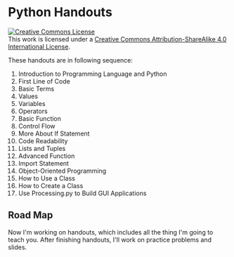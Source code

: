 # Python Handouts

<a rel="license" href="http://creativecommons.org/licenses/by-sa/4.0/"><img alt="Creative Commons License" style="border-width:0" src="https://i.creativecommons.org/l/by-sa/4.0/88x31.png" /></a><br />This work is licensed under a <a rel="license" href="http://creativecommons.org/licenses/by-sa/4.0/">Creative Commons Attribution-ShareAlike 4.0 International License</a>.

These handouts are in following sequence:

1. Introduction to Programming Language and Python
2. First Line of Code
3. Basic Terms
4. Values
5. Variables
6. Operators
7. Basic Function
8. Control Flow
9. More About If Statement
10. Code Readability
11. Lists and Tuples
12. Advanced Function
13. Import Statement
14. Object-Oriented Programming
15. How to Use a Class
16. How to Create a Class
17. Use Processing.py to Build GUI Applications

## Road Map

Now I'm working on handouts, which includes all the thing I'm going to teach you. After finishing handouts, I'll work on practice problems and slides.